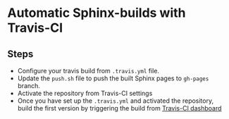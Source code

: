 # Automatic Sphinx-builds with Travis-CI

## Steps

- Configure your travis build from `.travis.yml` file.
- Update the `push.sh` file to push the built Sphinx pages to `gh-pages` branch.
- Activate the repository from Travis-CI settings
- Once you have set up the `.travis.yml` and activated the repository, build the first version by triggering the build from 
[Travis-CI dashboard](https://travis-ci.org/dashboard)
